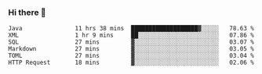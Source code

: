 ### Hi there 👋

<!--
**urzz/urzz** is a ✨ _special_ ✨ repository because its `README.md` (this file) appears on your GitHub profile.

Here are some ideas to get you started:

- 🔭 I’m currently working on ...
- 🌱 I’m currently learning ...
- 👯 I’m looking to collaborate on ...
- 🤔 I’m looking for help with ...
- 💬 Ask me about ...
- 📫 How to reach me: ...
- 😄 Pronouns: ...
- ⚡ Fun fact: ...
-->

<!--START_SECTION:waka-->

```text
Java               11 hrs 38 mins  ███████████████████▓░░░░░   78.63 %
XML                1 hr 9 mins     ██░░░░░░░░░░░░░░░░░░░░░░░   07.86 %
SQL                27 mins         ▓░░░░░░░░░░░░░░░░░░░░░░░░   03.07 %
Markdown           27 mins         ▓░░░░░░░░░░░░░░░░░░░░░░░░   03.05 %
TOML               27 mins         ▓░░░░░░░░░░░░░░░░░░░░░░░░   03.04 %
HTTP Request       18 mins         ▓░░░░░░░░░░░░░░░░░░░░░░░░   02.06 %
```

<!--END_SECTION:waka-->
